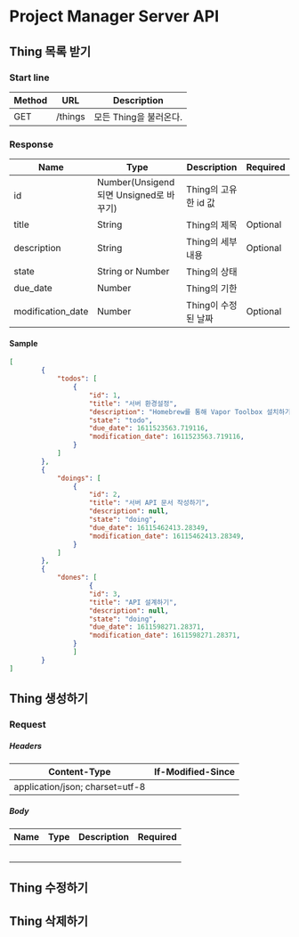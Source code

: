 # Project Manager Server API

## Thing 목록 받기

### Start line

| Method | URL  |Description|
| - | -|---|
| GET    | /things |모든 Thing을 불러온다.|

### Response

| Name | Type | Description | Required|
| -------- | -------- | -------- |---|
| id | Number(Unsigend 되면 Unsigned로 바꾸기) | Thing의 고유한 id 값 ||
| title | String | Thing의 제목 |Optional|
| description | String | Thing의 세부내용 |Optional|
| state | String or Number | Thing의 상태 ||
| due_date | Number | Thing의 기한 ||
| modification_date | Number | Thing이 수정된 날짜 |Optional|


#### Sample

```json
[
        {
            "todos": [
                {
                    "id": 1,
                    "title": "서버 환경설정",
                    "description": "Homebrew를 통해 Vapor Toolbox 설치하기",
                    "state": "todo",
                    "due_date": 1611523563.719116,
                    "modification_date": 1611523563.719116,
                }
            ]
        },
        {
            "doings": [
                {
                    "id": 2,
                    "title": "서버 API 문서 작성하기",
                    "description": null,
                    "state": "doing",
                    "due_date": 16115462413.28349,
                    "modification_date": 16115462413.28349,
                }
            ]
        },
        {
            "dones": [
            		{
                    "id": 3,
                    "title": "API 설계하기",
                    "description": null,
                    "state": "doing",
                    "due_date": 1611598271.28371,
                    "modification_date": 1611598271.28371,
                }
        		]
        }
]
```

## Thing 생성하기
### Request
##### Headers
| Content-Type                    | If-Modified-Since |
| ------------------------------- | ----------------- |
| application/json; charset=utf-8 |                   |
##### Body
| Name | Type | Description | Required|
| -------- | -------- | -------- | -------- |
|          |          |          |          |
|          |          |          |          |
|          |          |          |          |
|          |          |          |          |
|          |          |          |          |
## Thing 수정하기

## Thing 삭제하기


